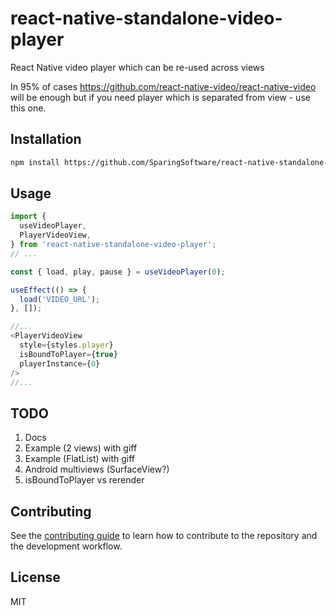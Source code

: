 # react-native-standalone-video-player

React Native video player which can be re-used across views 

In 95% of cases https://github.com/react-native-video/react-native-video will be enough but if you need player which is separated from view - use this one.



## Installation

```sh
npm install https://github.com/SparingSoftware/react-native-standalone-video-player
```

## Usage

```js
import {
  useVideoPlayer,
  PlayerVideoView,
} from 'react-native-standalone-video-player';
// ...

const { load, play, pause } = useVideoPlayer(0);

useEffect(() => {
  load('VIDEO_URL');
}, []);

//...
<PlayerVideoView
  style={styles.player}
  isBoundToPlayer={true}
  playerInstance={0}
/>
//...


```

## TODO
1) Docs
2) Example (2 views) with giff
3) Example (FlatList) with giff
4) Android multiviews (SurfaceView?)
5) isBoundToPlayer vs rerender


## Contributing

See the [contributing guide](CONTRIBUTING.md) to learn how to contribute to the repository and the development workflow.

## License

MIT
